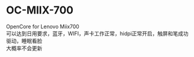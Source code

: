 # OC-MIIX-700
OpenCore for Lenovo Miix700\
可以达到日用要求，蓝牙，WIFI，声卡工作正常，hidpi正常开启，触屏和笔成功驱动，睡眠看脸\
大概率不会更新
